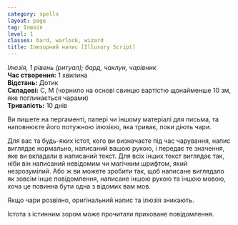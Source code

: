 ```yaml
---
category: spells
layout: page
tag: Ілюзія
level: 1
classes: bard, warlock, wizard
title: Ілюзорний напис [Illusory Script]
---
```


_Ілюзія, 1 рівень (ритуал); бард, чаклун, чарівник_    
**Час створення:** 1 хвилина    
**Відстань:** Дотик    
**Складові:** С, М (чорнило на основі свинцю вартістю щонайменше 10 зм, яке поглинається чарами)   
**Тривалість:** 10 днів   

Ви пишете на пергаменті, папері чи іншому матеріалі для письма, та наповнюєте його потужною ілюзією, яка триває, поки діють чари.    

Для вас та будь-яких істот, кого ви визначаєте під час чарування, напис виглядає нормально, написаний вашою рукою, і передає те значення, яке ви вкладали в написаний текст. Для всіх інших текст виглядає так, ніби він написаний невідомим чи магічним шрифтом, який незрозумілий. Або ж ви можете зробити так, щоб написане виглядало як зовсім інше повідомлення, написане іншою рукою та іншою мовою, хоча це повинна бути одна з відомих вам мов.    

Якщо чари розвіяно, оригінальний напис та ілюзія зникають.    

Істота з істинним зором може прочитати приховане повідомлення. 
